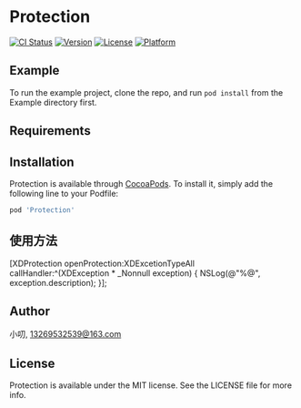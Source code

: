 # Protection

[![CI Status](https://img.shields.io/travis/小叨/Protection.svg?style=flat)](https://travis-ci.org/小叨/Protection)
[![Version](https://img.shields.io/cocoapods/v/Protection.svg?style=flat)](https://cocoapods.org/pods/Protection)
[![License](https://img.shields.io/cocoapods/l/Protection.svg?style=flat)](https://cocoapods.org/pods/Protection)
[![Platform](https://img.shields.io/cocoapods/p/Protection.svg?style=flat)](https://cocoapods.org/pods/Protection)

## Example

To run the example project, clone the repo, and run `pod install` from the Example directory first.

## Requirements

## Installation

Protection is available through [CocoaPods](https://cocoapods.org). To install
it, simply add the following line to your Podfile:

```ruby
pod 'Protection'
```
## 使用方法
[XDProtection openProtection:XDExcetionTypeAll callHandler:^(XDException * _Nonnull exception) {
    NSLog(@"%@", exception.description);
}];

## Author

小叨, 13269532539@163.com

## License

Protection is available under the MIT license. See the LICENSE file for more info.
